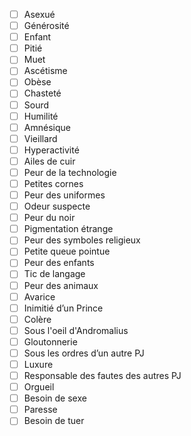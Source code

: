 - [ ] Asexué 
- [ ] Générosité
- [ ] Enfant 
- [ ] Pitié
- [ ] Muet 
- [ ] Ascétisme
- [ ] Obèse 
- [ ] Chasteté
- [ ] Sourd 
- [ ] Humilité
- [ ] Amnésique
- [ ] Vieillard 
- [ ] Hyperactivité
- [ ] Ailes de cuir
- [ ] Peur de la technologie
- [ ] Petites cornes
- [ ] Peur des uniformes
- [ ] Odeur suspecte 
- [ ] Peur du noir
- [ ] Pigmentation étrange 
- [ ] Peur des symboles religieux
- [ ] Petite queue pointue
- [ ] Peur des enfants
- [ ] Tic de langage 
- [ ] Peur des animaux
- [ ] Avarice 
- [ ] Inimitié d’un Prince
- [ ] Colère 
- [ ] Sous l'oeil d'Andromalius
- [ ] Gloutonnerie 
- [ ] Sous les ordres d’un autre PJ
- [ ] Luxure 
- [ ] Responsable des fautes des autres PJ
- [ ] Orgueil 
- [ ] Besoin de sexe
- [ ] Paresse 
- [ ] Besoin de tuer